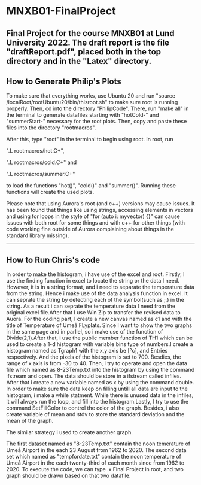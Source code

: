 # MNXB01-FinalProject
Final Project for the course MNXB01 at Lund University 2022.
The draft report is the file "draftReport.pdf", placed both in the top directory and in the "Latex" directory.
--------------------------------
How to Generate Philip's Plots
-------------------------------
To make sure that everything works, use Ubuntu 20 and run
"source /localRoot/rootUbuntu20/bin/thisroot.sh"
to make sure root is running properly. Then, cd into the directory "PhilipCode". There, run 
"make all" in the terminal to generate datafiles starting with "hotCold-" and "summerStart-" necessary for the root plots.
Then, copy and paste these files into the directory "rootmacros". 

After this, type "root" in the terminal to begin using root. In root, run 

".L rootmacros/hot.C+",

".L rootmacros/cold.C+" and

".L rootmacros/summer.C+"

to load the functions "hot()", "cold()" and "summer()". Running these functions will create the used plots.


Please note that using Aurora's root (and c++) versions may cause issues. It has been found that things like using strings,
accessing elements in vectors and using for loops in the style of "for (auto i: myvector) {}" can cause issues with both 
root for some things and with c++ for other things (with code working fine outside of Aurora complaining about things in the 
standard library missing).



---------------------------------
How to Run Chris's code
---------------------------------
In order to make the histogram, i have use of the excel and root. Firstly, I use the finding function in excel to locate the string or the data I need. However, it is in a string format, and i need to separate the temperature data from the string. Hence i make use of the data analysis function in excel. It can seprate the string by detecting each of the symbol(such as ;,) in the string. As a result i can seprate the temperature data I need from the original excel file.After that I use Win Zip to transfer the revised data to Auora. For the coding part, I create a new canvas named as c1 and with the title of Temperature of Umeå FLyplats. Since I want to show the two graphs in the same page and in parllel, so i make use of the function of Divide(2,1).After that, i use the public member function of TH1 which can be used to create a 1-d histogram with variable bins type of numbers.I create a histogram named as Tgraph1 with the x,y axis be [°c], and Entries respectively. And the pixels of the histogram is set to 700. Besdies, the range of x axis is from -30 to 40. Then, I try to operate and open  the data file which named as 8-23Temp.txt into the histogram by using the command ifstream and open. The data should be store in a ifstream called infiles. After that i create a new variable named as x by using the command double. In order to make sure the data keep on filling untill all data are input to the histogram, i make a while statment. While there is unused data in the infiles, it will always run the loop, and fill into the histogram.Lastly, I try to use  the command SetFillColor to control the color of the graph. Besides, i also create variable of mean and stdv to store the standard deviation and the mean of the graph.

The similar strategy i used to create another graph. 

The first dataset named as "8-23Temp.txt" contain the noon temerature of Umeå Airport in the each 23 August from 1962 to 2020. The second data set which named as "tempfordate.txt" contain the noon temperature of Umeå Airport in the each twenty-third of each month since from 1962 to 2020. To execute the code, we can type .x Final Project in root, and two graph should be drawn based on that two datafile.





